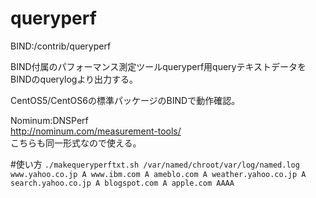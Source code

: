 # queryperf
BIND:/contrib/queryperf

BIND付属のパフォーマンス測定ツールqueryperf用queryテキストデータをBINDのquerylogより出力する。

CentOS5/CentOS6の標準パッケージのBINDで動作確認。

Nominum:DNSPerf<br>
http://nominum.com/measurement-tools/<br>
こちらも同一形式なので使える。<br>

#使い方
`
./makequeryperftxt.sh /var/named/chroot/var/log/named.log
www.yahoo.co.jp A
www.ibm.com A
ameblo.com A
weather.yahoo.co.jp A
search.yahoo.co.jp A
blogspot.com A
apple.com AAAA
`
